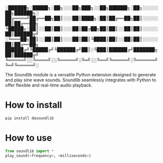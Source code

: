 
░██████╗░█████╗░██╗░░░██╗███╗░░██╗██████╗░██╗░░░░░██╗██████╗░
██╔════╝██╔══██╗██║░░░██║████╗░██║██╔══██╗██║░░░░░██║██╔══██╗
╚█████╗░██║░░██║██║░░░██║██╔██╗██║██║░░██║██║░░░░░██║██████╦╝
░╚═══██╗██║░░██║██║░░░██║██║╚████║██║░░██║██║░░░░░██║██╔══██╗
██████╔╝╚█████╔╝╚██████╔╝██║░╚███║██████╔╝███████╗██║██████╦╝
╚═════╝░░╚════╝░░╚═════╝░╚═╝░░╚══╝╚═════╝░╚══════╝╚═╝╚═════╝░

The Soundlib module is a versatile Python extension designed to generate and play sine wave sounds. Soundlib seamlessly integrates with Python to offer flexible and real-time audio playback.

# How to install
```sh
pip install dasoundlib
```

# How to use
```python
from soundlib import *
play_sound(<frequency>, <milliseconds>)
```
